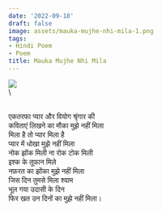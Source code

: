 ```yaml
---
date: '2022-09-18'
draft: false
image: assets/mauka-mujhe-nhi-mila-1.png
tags:
- Hindi Poem
- Poem
title: Mauka Mujhe Nhi Mila
---
```

[![](https://blogger.googleusercontent.com/img/b/R29vZ2xl/AVvXsEgb8M3w42AbKuLiALQzuzmUBCZNj9u_mBL6kBOeTcZ0_Bj-HHRUT_ShWQeBTv7idQvaZjrv5QBz6E_5uPZmyN-wNkEvuDpMJ1MovTnR3WDlIApWcU20qGegNDjd8nHdwmud_v81-R4Bah2THiNaSMstp1MfVQaX0Ogc8HqhFKyQys2HWZmv18iwnJhlUA/w355-h236/tempelate%20blog.png)](https://blogger.googleusercontent.com/img/b/R29vZ2xl/AVvXsEgb8M3w42AbKuLiALQzuzmUBCZNj9u_mBL6kBOeTcZ0_Bj-HHRUT_ShWQeBTv7idQvaZjrv5QBz6E_5uPZmyN-wNkEvuDpMJ1MovTnR3WDlIApWcU20qGegNDjd8nHdwmud_v81-R4Bah2THiNaSMstp1MfVQaX0Ogc8HqhFKyQys2HWZmv18iwnJhlUA/s5184/tempelate%20blog.png)\
  \
  
 \
एकतरफा प्यार और वियोग श्रृंगार की\
कविताएं लिखने का मौका मुझे नहीं मिला\
मिला है तो प्यार मिला है\
प्यार में धोखा मुझे नहीं मिला\
नोक झोंक मिली ना रोक टोक मिली\
इश्क के तूफान मिले \
नफ़रत का झोंका मुझे नहीं मिला\
जिस दिन तुमसे मिला श्याम\
भूल गया उदासी के दिन\
फिर खत उन दिनों का मुझे नहीं मिला।